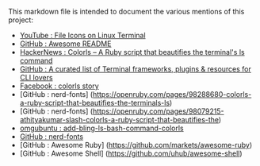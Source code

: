 
This markdown file is intended to document the various mentions of this project:


- [YouTube : File Icons on Linux Terminal](https://m.youtube.com/watch?v=NESi45Q2mHg)
- [GitHub : Awesome README](https://github.com/matiassingers/awesome-readme)
- [HackerNews : Colorls – A Ruby script that beautifies the terminal's ls command](https://news.ycombinator.com/item?id=14717341)
- [GitHub : A curated list of Terminal frameworks, plugins & resources for CLI lovers](https://github.com/k4m4/terminals-are-sexy)
- [Facebook : colorls story ](https://m.facebook.com/story.php?story_fbid=1972265916349994&id=1884586571784596)
- [GitHub : nerd-fonts] (https://openruby.com/pages/98288680-colorls-a-ruby-script-that-beautifies-the-terminals-ls)
- [GitHub : nerd-fonts] (https://openruby.com/pages/98079215-athityakumar-slash-colorls-a-ruby-script-that-beautifies-the)
- [omgubuntu : add-bling-ls-bash-command-colorls](http://www.omgubuntu.co.uk/2017/07/add-bling-ls-bash-command-colorls)
- [GitHub : nerd-fonts](https://github.com/ryanoasis/nerd-fonts/wiki/Real-World-Mentions-&-Usage-(Sightings))
- [GitHub : Awesome Ruby] (https://github.com/markets/awesome-ruby)
- [GitHub : Awesome Shell] (https://github.com/uhub/awesome-shell)


